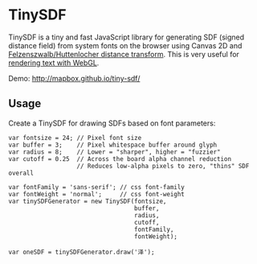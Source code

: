 # TinySDF

TinySDF is a tiny and fast JavaScript library for generating SDF (signed distance field)
from system fonts on the browser using Canvas 2D and
[Felzenszwalb/Huttenlocher distance transform](https://cs.brown.edu/~pff/dt/).
This is very useful for [rendering text with WebGL](https://www.mapbox.com/blog/text-signed-distance-fields/).

Demo: http://mapbox.github.io/tiny-sdf/

## Usage
Create a TinySDF for drawing SDFs based on font parameters:

    var fontsize = 24; // Pixel font size
    var buffer = 3;    // Pixel whitespace buffer around glyph
    var radius = 8;    // Lower = "sharper", higher = "fuzzier"
    var cutoff = 0.25  // Across the board alpha channel reduction
                       // Reduces low-alpha pixels to zero, "thins" SDF overall

    var fontFamily = 'sans-serif'; // css font-family
    var fontWeight = 'normal';     // css font-weight
    var tinySDFGenerator = new TinySDF(fontsize,
                                       buffer,
                                       radius,
                                       cutoff,
                                       fontFamily,
                                       fontWeight);

    var oneSDF = tinySDFGenerator.draw('泽');
